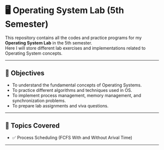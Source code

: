 # 🖥️ Operating System Lab (5th Semester)

This repository contains all the codes and practice programs for my **Operating System Lab** in the 5th semester.  
Here I will store different lab exercises and implementations related to Operating System concepts.

---

## 📌 Objectives
- To understand the fundamental concepts of Operating Systems.
- To practice different algorithms and techniques used in OS.
- To implement process management, memory management, and synchronization problems.
- To prepare lab assignments and viva questions.

---

## 📂 Topics Covered
- ✅ Process Scheduling (FCFS With and Without Arival Time)

---

